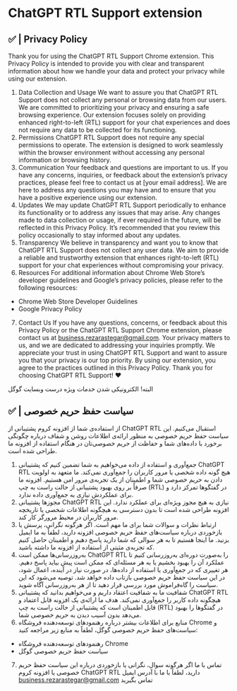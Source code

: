 ChatGPT RTL Support extension
==============================

## ✅ | Privacy Policy
Thank you for using the ChatGPT RTL Support Chrome extension. This Privacy Policy is intended to provide you with clear and transparent information about how we handle your data and protect your privacy while using our extension.
1. Data Collection and Usage
We want to assure you that ChatGPT RTL Support does not collect any personal or browsing data from our users. We are committed to prioritizing your privacy and ensuring a safe browsing experience. Our extension focuses solely on providing enhanced right-to-left (RTL) support for your chat experiences and does not require any data to be collected for its functioning.
2. Permissions
ChatGPT RTL Support does not require any special permissions to operate. The extension is designed to work seamlessly within the browser environment without accessing any personal information or browsing history.
3. Communication
Your feedback and questions are important to us. If you have any concerns, inquiries, or feedback about the extension’s privacy practices, please feel free to contact us at [your email address]. We are here to address any questions you may have and to ensure that you have a positive experience using our extension.
4. Updates
We may update ChatGPT RTL Support periodically to enhance its functionality or to address any issues that may arise. Any changes made to data collection or usage, if ever required in the future, will be reflected in this Privacy Policy. It’s recommended that you review this policy occasionally to stay informed about any updates.
5. Transparency
We believe in transparency and want you to know that ChatGPT RTL Support does not collect any user data. We aim to provide a reliable and trustworthy extension that enhances right-to-left (RTL) support for your chat experiences without compromising your privacy.
6. Resources
For additional information about Chrome Web Store’s developer guidelines and Google’s privacy policies, please refer to the following resources:
- Chrome Web Store Developer Guidelines
- Google Privacy Policy
7. Contact Us
If you have any questions, concerns, or feedback about this Privacy Policy or the ChatGPT RTL Support Chrome extension, please contact us at business.rezarastegar@gmail.com. Your privacy matters to us, and we are dedicated to addressing your inquiries promptly.
We appreciate your trust in using ChatGPT RTL Support and want to assure you that your privacy is our top priority. By using our extension, you agree to the practices outlined in this Privacy Policy.
Thank you for choosing ChatGPT RTL Support! ❤️

البته! الکترونیکی شدن خدمات ویژه درست وبسایت گوگل

## ✅ | سیاست حفظ حریم خصوصی
از استفاده‌ی شما از افزونه کروم پشتیبانی از ChatGPT RTL استقبال می‌کنیم. این سیاست حفظ حریم خصوصی به منظور ارائه‌ی اطلاعات روشن و شفاف درباره چگونگی برخورد با داده‌های شما و حفاظت از حریم خصوصی‌تان در هنگام استفاده از افزونه ما طراحی شده است.
1. جمع‌آوری و استفاده از داده
می‌خواهیم به شما تضمین کنیم که پشتیبانی ChatGPT RTL هیچ گونه داده شخصی یا مرور کاربران را جمع‌آوری نمی‌کند. ما متعهد به اولویت دادن به حریم خصوصی شما و اطمینان از یک تجربه‌ی مرور امن هستیم. افزونه ما صرفاً بر روی بهبود پشتیبانی از حالت راست به چپ (RTL) در گفتگوها تمرکز دارد و برای عملکردش نیازی به جمع‌آوری داده ندارد.
2. مجوزها
پشتیبانی ChatGPT RTL نیازی به هیچ مجوز ویژه‌ای برای عملکرد ندارد. این افزونه طراحی شده است تا بدون دسترسی به هیچگونه اطلاعات شخصی یا تاریخچه مرور کاربران در محیط مرورگر کار کند.
3. ارتباط
نظرات و سوالات شما برای ما مهم است. اگر هرگونه نگرانی، پرسش یا بازخوردی درباره سیاست‌های حفظ حریم خصوصی افزونه دارید، لطفاً به ما ایمیل بزنید. ما اینجا هستیم تا به هر سوالی که شما دارید پاسخ دهیم و اطمینان حاصل کنیم که تجربه‌ی مثبتی از استفاده از افزونه ما داشته باشید.
4. به‌روزرسانی‌ها
ممکن است ChatGPT RTL را به‌صورت دوره‌ای به‌روزرسانی کنیم تا عملکرد آن را بهبود بخشیم یا به هر مسئله‌ای که ممکن است پیش بیاید پاسخ دهیم. هر تغییری که در جمع‌آوری یا استفاده از داده‌ها، در صورت نیاز در آینده، اعمال شود، در این سیاست حفظ حریم خصوصی بازتاب داده خواهد شد. توصیه می‌شود که این سیاست را گاه‌فراموش مورد بررسی قرار دهید تا از هر به‌روزرسانی آگاه شوید.
5. شفافیت
ما به شفافیت اعتقاد داریم و می‌خواهیم بدانید که پشتیبانی ChatGPT RTL هیچگونه داده کاربر را جمع‌آوری نمی‌کند. هدف ما ارائه‌ی یک افزونه قابل اعتماد و قابل اطمینان است که پشتیبانی از حالت راست به چپ (RTL) در گفتگوها را بهبود می‌دهد بدون آسیب دیدن به حریم خصوصی شما.
6. منابع
برای اطلاعات بیشتر درباره رهنمودهای توسعه‌دهنده فروشگاه Chrome و سیاست‌های حفظ حریم خصوصی گوگل، لطفاً به منابع زیر مراجعه کنید:
- رهنمودهای توسعه‌دهنده فروشگاه Chrome
- سیاست حفظ حریم خصوصی گوگل
7. تماس با ما
اگر هرگونه سوال، نگرانی یا بازخوردی درباره این سیاست حفظ حریم خصوصی یا افزونه کروم ChatGPT RTL دارید، لطفاً با ما با آدرس ایمیل business.rezarastegar@gmail.com تماس بگیرید